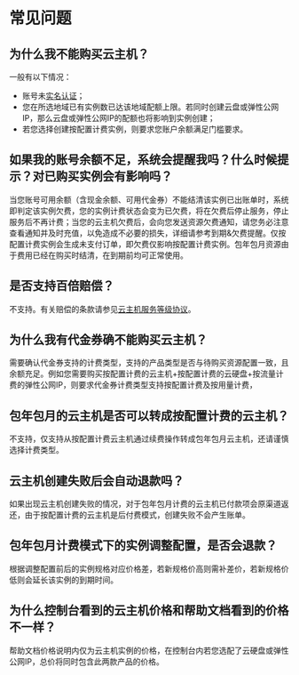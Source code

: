 # 常见问题

## 为什么我不能购买云主机？
一般有以下情况：
* 账号未[实名认证](https://docs.jdcloud.com/cn/real-name-verification/introduction)；
* 您在所选地域已有实例数已达该地域配额上限。若同时创建云盘或弹性公网IP，那么云盘或弹性公网IP的配额也将影响到实例创建；
* 若您选择创建按配置计费实例，则要求您账户余额满足门槛要求。

## 如果我的账号余额不足，系统会提醒我吗？什么时候提示？对已购买实例会有影响吗？
当您账号可用余额（含现金余额、可用代金券）不能结清该实例已出账单时，系统即判定该实例欠费，您的实例计费状态会变为已欠费，将在欠费后停止服务，停止服务后不再计费；当您的云主机欠费后，会向您发送资源欠费通知，请您务必注意查看通知并及时充值，以免造成不必要的损失，详细请参考到期&欠费提醒。仅按配置计费实例会生成未支付订单，即欠费仅影响按配置计费实例。包年包月资源由于费用已经在购买时结清，在到期前均可正常使用。

## 是否支持百倍赔偿？
不支持。有关赔偿的条款请参见[云主机服务等级协议](https://docs.jdcloud.com/cn/product-service-agreement/cloud-host-service-level-agreement-x-sla)。

## 为什么我有代金券确不能购买云主机？       
需要确认代金券支持的计费类型，支持的产品类型是否与待购买资源配置一致，且余额充足。例如您需要购买按配置计费的云主机+按配置计费的云硬盘+按流量计费的弹性公网IP，则要求代金券计费类型支持按配置计费及按用量计费，

## 包年包月的云主机是否可以转成按配置计费的云主机？
不支持，仅支持从按配置计费云主机通过续费操作转成包年包月云主机，还请谨慎选择计费类型。

## 云主机创建失败后会自动退款吗？
如果出现云主机创建失败的情况，对于包年包月计费的云主机已付款项会原渠道返还，由于按配置计费的云主机是后付费模式，创建失败不会产生账单。

## 包年包月计费模式下的实例调整配置，是否会退款？
根据调整配置前后的实例规格对应价格差，若新规格价高则需补差价，若新规格价低则会延长该实例的到期时间。

## 为什么控制台看到的云主机价格和帮助文档看到的价格不一样？
帮助文档价格说明内仅为云主机实例的价格，在控制台内若您选配了云硬盘或弹性公网IP，总价将同时包含此两款产品的价格。
